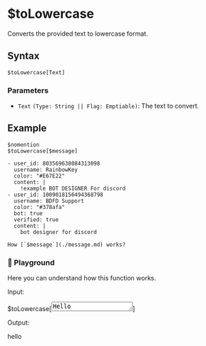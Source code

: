 # $toLowercase
Converts the provided text to lowercase format.

## Syntax
```
$toLowercase[Text]
```

### Parameters
- `Text` `(Type: String || Flag: Emptiable)`: The text to convert.

## Example
```
$nomention
$toLowercase[$message]
```

``` discord yaml
- user_id: 803569638084313098
  username: RainbowKey
  color: "#E67E22"
  content: |
    !example BOT DESIGNER For discord
- user_id: 1009018156494368798
  username: BDFD Support
  color: "#378afa"
  bot: true
  verified: true
  content: |
    bot designer for discord
```

```admonish question title="What is this?"
How [`$message`](./message.md) works?
```

<div class=function-playground>
  <h3>🤖 Playground</h3>
  <p>Here you can understand how this function works.</p>
  <div class="function-input">
    <p>Input:</p>
    <span id="play-code">$toLowercase[<textarea id="play-input" rows="1" maxlength="150" oninput="toLowercasePlayground(this.value)">Hello</textarea>]</span>
  </div>
  <div class="function-output">
    <p>Output:</p>
    <span id="play-output">hello</span>
  </div>
</div>
